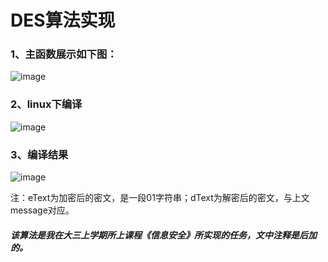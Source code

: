 # DES算法实现    

### 1、主函数展示如下图：    

![image](https://user-images.githubusercontent.com/43472106/156356775-a507be62-4a3f-456e-b470-5ac0f5a4866e.png)

### 2、linux下编译     

![image](https://user-images.githubusercontent.com/43472106/156357289-c153a355-4a31-42ea-914d-c1bc68029814.png)

### 3、编译结果    

![image](https://user-images.githubusercontent.com/43472106/156357392-f7f14b35-10c7-4fa3-8c77-6ddb46a7aeb6.png)    

注：eText为加密后的密文，是一段01字符串；dText为解密后的密文，与上文message对应。   
    
     

#### *该算法是我在大三上学期所上课程《信息安全》所实现的任务，文中注释是后加的。*
